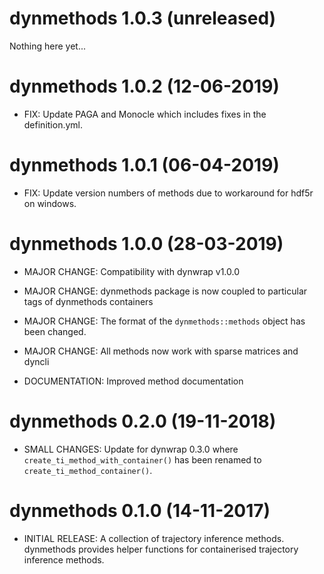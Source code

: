 # dynmethods 1.0.3 (unreleased)

Nothing here yet...

# dynmethods 1.0.2 (12-06-2019)

* FIX: Update PAGA and Monocle which includes fixes in the definition.yml.

# dynmethods 1.0.1 (06-04-2019)

* FIX: Update version numbers of methods due to workaround for hdf5r on windows.

# dynmethods 1.0.0 (28-03-2019)

* MAJOR CHANGE: Compatibility with dynwrap v1.0.0

* MAJOR CHANGE: dynmethods package is now coupled to particular tags of dynmethods containers

* MAJOR CHANGE: The format of the `dynmethods::methods` object has been changed.

* MAJOR CHANGE: All methods now work with sparse matrices and dyncli

* DOCUMENTATION: Improved method documentation

# dynmethods 0.2.0 (19-11-2018)

* SMALL CHANGES: Update for dynwrap 0.3.0 where `create_ti_method_with_container()`
  has been renamed to `create_ti_method_container()`.
  
# dynmethods 0.1.0 (14-11-2017)

* INITIAL RELEASE: A collection of trajectory inference methods.
  dynmethods provides helper functions for containerised trajectory inference methods.

